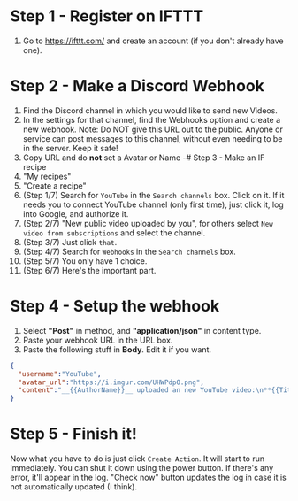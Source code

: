 # Step 1 - Register on IFTTT
1. Go to https://ifttt.com/ and create an account (if you don't already have one).

# Step 2 - Make a Discord Webhook
1. Find the Discord channel in which you would like to send new Videos.
2. In the settings for that channel, find the Webhooks option and create a new webhook. Note: Do NOT give this URL out to the public. Anyone or service can post messages to this channel, without even needing to be in the server. Keep it safe!
3. Copy URL and do **not** set a Avatar or Name
-# Step 3 - Make an IF recipe
1. "My recipes"
2. "Create a recipe"
3. (Step 1/7) Search for `YouTube` in the `Search channels` box. Click on it. If it needs you to connect YouTube channel (only first time), just click it, log into Google, and authorize it.
4. (Step 2/7) "New public video uploaded by you", for others select `New video from subscriptions` and select the channel.
5. (Step 3/7) Just click `that`.
6. (Step 4/7) Search for `Webhooks` in the `Search channels` box.
7. (Step 5/7) You only have 1 choice.
8. (Step 6/7) Here's the important part.

# Step 4 - Setup the webhook

1. Select **"Post"** in method, and **"application/json"** in content type.
2. Paste your webhook URL in the URL box.
3. Paste the following stuff in **Body**. Edit it if you want.
```json
{
  "username":"YouTube",
  "avatar_url":"https://i.imgur.com/UHWPdp0.png",
  "content":"__{{AuthorName}}__ uploaded an new YouTube video:\n**{{Title}}**: {{Url}}"
}
```
# Step 5 - Finish it!

Now what you have to do is just click `Create Action`. It will start to run immediately. You can shut it down using the power button. If there's any error, it'll appear in the log. "Check now" button updates the log in case it is not automatically updated (I think).
